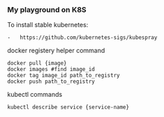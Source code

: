 ### My playground on K8S

To install stable kubernetes:

    -   https://github.com/kubernetes-sigs/kubespray

docker registery helper command

```
docker pull {image}
docker images #find image_id
docker tag image_id path_to_registry
docker push path_to_registry
```

kubectl commands

```
kubectl describe service {service-name}
```
